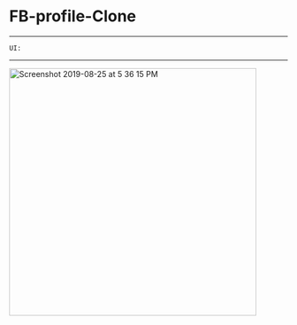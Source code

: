 # FB-profile-Clone

---
`UI:`

---
<img width="447" alt="Screenshot 2019-08-25 at 5 36 15 PM" src="https://user-images.githubusercontent.com/42263217/63649836-6b26bf00-c760-11e9-8149-3263fbdf76e3.png">


